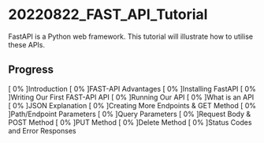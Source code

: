 # 20220822_FAST_API_Tutorial
FastAPI is a Python web framework. This tutorial will illustrate how to utilise these APIs.

## Progress
[ 0% ]Introduction
[ 0% ]FAST-API Advantages
[ 0% ]Installing FastAPI
[ 0% ]Writing Our First FAST-API API
[ 0% ]Running Our API
[ 0% ]What is an API
[ 0% ]JSON Explanation
[ 0% ]Creating More Endpoints & GET Method
[ 0% ]Path/Endpoint Parameters
[ 0% ]Query Parameters
[ 0% ]Request Body & POST Method
[ 0% ]PUT Method
[ 0% ]Delete Method
[ 0% ]Status Codes and Error Responses